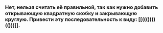 ### Нет, нельзя считать её правильной, так как нужно добавить открывающую квадратную скобку и закрывающую круглую. Привести эту последовательность к виду: [[((())()(()))]].